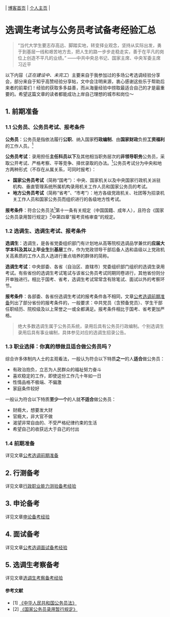 | [博客首页](https://njubroccoli.github.io/blog/) | [个人主页](https://njubroccoli.github.io/zh-cn/) |

# 选调生考试与公务员考试备考经验汇总

> “当代大学生要志存高远、脚踏实地，转变择业观念，坚持从实际出发，勇于到基层一线和艰苦地方去，把人生的路一步步走稳走实，善于在平凡的岗位上创造不平凡的业绩。” 
> ——中共中央总书记、国家主席、中央军委主席习近平

以下内容（*正在建设中、未完工*）主要来自于我参加过的多场公考选调经验分享会，部分来自于知乎高赞经验分享帖，文中会注明来源，衷心感谢这些乐于帮助后来者的前辈们！经验的获取多多益善，而从海量经验中捞取最适合自己的才是最重要的。希望这篇文章的读者都能成功上岸自己理想的城市和岗位～

## 1. 前期准备

### 1.1 公务员、公务员考试、报考条件

**公务员**：公务员是指依法履行**公职**、纳入国家**行政编制**、由**国家财政**负担**工资福利**的工作人员。[<sup>1</sup>](#refer-anchor-1)

**公务员考试**：录用担任**主任科员以下**及其他相当职务层次的**非领导职务**公务员，采取公开考试、严格考察、平等竞争、择优录取的办法。[<sup>1</sup>](#refer-anchor-1)公务员考试分为中央和地方两种形式（不存在从属关系，可同时报考）：

- **国家公务员考试**（简称“国考”）：中央、国家机关以及中央国家行政机关派驻机构、垂直管理系统所属机构录用机关工作人员和国家公务员的考试。
- **地方公务员考试**（简称“省考”、“市考”）：地方各级党政机关、社团等为招录机关工作人员和国家公务员而组织进行的各级地方性考试。

**报考条件**：符合公务员法[<sup>1</sup>](#refer-anchor-1)第十一条有关规定（中国国籍、成年人），且符合《国家公务员录用暂行规定》[<sup>2</sup>](#refer-anchor-2)中第四章“报考资格审查“的规定。

### 1.2 选调生、选调生考试、报考条件

**选调生**：选调生，是各省党委组织部门有计划地从高等院校选调品学兼优的**应届大学本科及其以上毕业生**到**基层**工作，作为党政领导干部后备人选和县级以上党政机关高素质的工作人员人选进行重点培养的群体的简称。

**选调生考试**：中央部委、各省（自治区、直辖市）党委组织部门组织的选调生录用考试。有些省份的选调生考试笔试与该省公务员考试同期同卷进行，其他省份则分开单独进行。相比于国考、省考，选调生考试常常含有除笔试、面试以外的考察环节。

**报考条件**：各部委、各省份选调生考试的报考条件各不相同，文章[公考选调前期准备](https://njubroccoli.github.io/blog/articles/preparation.html)列出了部分省份的报考条件的，一般要求：中共党员（含预备党员）、学生干部任职经历、院校级及以上荣誉之一或全都满足。报考条件相比于国考、省考更加严格。

> 绝大多数选调生属于公务员系统，录用后具有公务员行政编制。个别选调生录用后具有事业编制，具体参见对应的选调生招录公告。

### 1.3 职业选择：你真的想做且适合做公务员吗？

综合许多体制内人士的主观看法，一般认为符合以下特质**之一**的人**适合**做公务员：

- 有政治抱负，立志为人民群众的福祉努力奋斗
- 喜欢稳定的工作，即使这份工作几十年如一日
- 性情品格不极端、不偏激
- 家庭条件较好

一般认为符合以下特质**至少一个**的人就**不适合**做公务员：

- 财瘾大，想要发大财
- 官瘾大，非大官不做
- 渴望非常自由的、不受严格纪律约束的生活
- 希望自己的收获远大于自己的付出

### 1.4 前期准备

详见文章[公考选调前期准备](https://njubroccoli.github.io/blog/articles/preparation.html)

## 2. 行测备考

详见文章[行政职业能力测验备考经验](https://njubroccoli.github.io/blog/articles/xingce.html)

## 3. 申论备考

详见文章[申论备考经验](https://njubroccoli.github.io/blog/articles/shenlun.html)

## 4. 面试备考

详见文章[公考选调面试备考经验](https://njubroccoli.github.io/blog/articles/mianshi.html)

## 5. 选调生考察备考

详见文章[选调生考察备考经验](https://njubroccoli.github.io/blog/articles/kaocha.html)

#### 参考文献


- [1] [《中华人民共和国公务员法》](http://www.scs.gov.cn/zcfg/201409/t20140902_370.html)<div id="refer-anchor-1"></div>
- [2] [《国家公务员录用暂行规定》](http://www.moe.gov.cn/s78/A04/s8343/moe_454/201001/t20100129_5658.html)<div id="refer-anchor-2"></div>